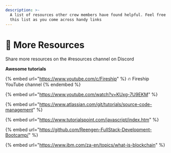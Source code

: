 ```yaml
---
description: >-
  A list of resources other crew members have found helpful. Feel free to add to
  this list as you come across handy links
---
```


# 📑 More Resources

Share more resources on the #resources channel on Discord



**Awesome tutorials**

{% embed url="https://www.youtube.com/c/Fireship" %}
:fire: Fireship YouTube channel&#x20;
{% endembed %}

{% embed url="https://www.youtube.com/watch?v=KUxg-7U9EKM" %}

{% embed url="https://www.atlassian.com/git/tutorials/source-code-management" %}

{% embed url="https://www.tutorialspoint.com/javascript/index.htm" %}

{% embed url="https://github.com/Reengen-FullStack-Development-Bootcamp/" %}

{% embed url="https://www.ibm.com/za-en/topics/what-is-blockchain" %}
